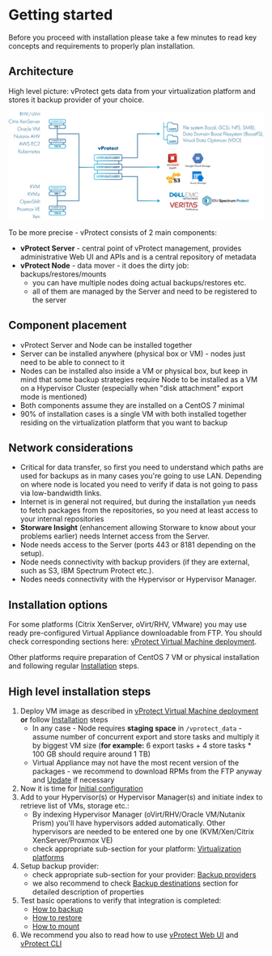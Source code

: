 # Getting started

Before you proceed with installation please take a few minutes to read key concepts and requirements to properly plan installation.

## Architecture

High level picture: vProtect gets data from your virtualization platform and stores it backup provider of your choice.



![High level architecture](.gitbook/assets/vprotect-architektura.jpg)



To be more precise - vProtect consists of 2 main components:

* **vProtect Server** - central point of vProtect management, provides administrative Web UI and APIs and  is a central repository of metadata
* **vProtect Node** - data mover - it does the dirty job: backups/restores/mounts
  * you can have multiple nodes doing actual backups/restores etc.
  * all of them are managed by the Server and need to be registered to the server

## Component placement

* vProtect Server and Node can be installed together
* Server can be installed anywhere \(physical box or VM\) - nodes just need to be able to connect to it
* Nodes can be installed also inside a VM or physical box, but keep in mind that some backup strategies require Node to be installed as a VM on a Hypervisor Cluster \(especially when "disk attachment" export mode is mentioned\)
* Both components assume they are installed on a CentOS 7 minimal
* 90% of installation cases is a single VM with both installed together residing on the virtualization platform that you want to backup

## Network considerations

* Critical for data transfer, so first you need to understand which paths are used for backups as in many cases you're going to use LAN. Depending on where node is located you need to verify if data is not going to pass via low-bandwidth links.
* Internet is in general not required, but during the installation `yum` needs to fetch packages from the repositories, so you need at least access to your internal repositories
* **Storware Insight** \(enhancement allowing Storware to know about your problems earlier\) needs Internet access from the Server.
* Node needs access to the Server \(ports 443 or 8181 depending on the setup\).
* Node needs connectivity with backup providers \(if they are external, such as S3, IBM Spectrum Protect etc.\).
* Nodes needs connectivity with the Hypervisor or Hypervisor Manager.

## Installation options

For some platforms \(Citrix XenServer, oVirt/RHV, VMware\) you may use ready pre-configured Virtual Appliance downloadable from FTP. You should check corresponding sections here: [vProtect Virtual Machine deployment](image/).

Other platforms require preparation of CentOS 7 VM or physical installation and following regular [Installation](install/) steps.

## High level installation steps

1. Deploy VM image as described in [vProtect Virtual Machine deployment](image/) **or** follow [Installation](install/) steps
   * In any case - Node requires **staging space** in `/vprotect_data` - assume number of concurrent export and store tasks and multiply it by biggest VM size \(**for example:** 6 export tasks + 4 store tasks \* 100 GB should require around 1 TB\)
   * Virtual Appliance may not have the most recent version of the packages - we recommend to download RPMs from the FTP anyway and [Update](update.md) if necessary
2. Now it is time for [Initial configuration](initial_config/)
3. Add to your Hypervisor\(s\) or Hypervisor Manager\(s\) and initiate index to retrieve list of VMs, storage etc.:
   * By indexing Hypervisor Manager \(oVirt/RHV/Oracle VM/Nutanix Prism\) you'll have hypervisors added automatically. Other hypervisors are needed to be entered one by one \(KVM/Xen/Citrix XenServer/Proxmox VE\)
   * check appropriate sub-section for your platform: [Virtualization platforms](initial_config/virtualization-platforms/)
4. Setup backup provider:
   * check appropriate sub-section for your provider: [Backup providers](initial_config/backup-providers/)
   * we also recommend to check [Backup destinations](admin_webui_overview/admin_webui_bd.md) section for detailed description of properties
5. Test basic operations to verify that integration is completed:
   * [How to backup](admin_webui_overview/admin_webui_how_to_backup.md)
   * [How to restore](admin_webui_overview/admin_webui_how_to_restore.md)
   * [How to mount](admin_webui_overview/admin_webui_how_to_mount.md)
6. We recommend you also to read how to use [vProtect Web UI](admin_webui_overview/) and [vProtect CLI](admin_cli_overview/)



